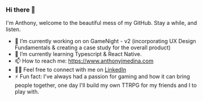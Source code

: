 ### Hi there 👋

I'm Anthony, welcome to the beautiful mess of my GitHub. Stay a while, and listen. 

- 🔭 I’m currently working on on GameNight - v2 (incorporating UX Design Fundamentals & creating a case study for the overall product)
- 🌱 I’m currently learning Typescript & React Native.
- 📫 How to reach me: <https://www.anthonyjmedina.com>
- 🤝🏼 Feel free to connect with me on [LinkedIn](https://www.linkedin.com/in/anthonyjmedina/) 
- ⚡ Fun fact: I've always had a passion for gaming and how it can bring people together, one day I'll build my own TTRPG for my friends and I to play with.
